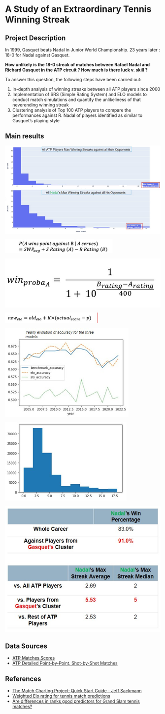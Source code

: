 # A Study of an Extraordinary Tennis Winning Streak 

## Project Description 

In 1999, Gasquet beats Nadal in Junior World Championship. 23 years later : 18-0 for Nadal against Gasquet. 

**How unlikely is the 18-0 streak of matches between Rafael Nadal and Richard Gasquet in the ATP circuit ? How much is there luck v. skill ?** 

To answer this question, the following steps have been carried out: 
1) In-depth analysis of winning streaks between all ATP players since 2000 
2) Implementation of SRS (Simple Rating System) and ELO models to conduct match simulations and quantify the unlikeliness of that neverending winning streak
3) Clustering analysis of Top 100 ATP players to compare the performances against R. Nadal of players identified as similar to Gasquet’s playing style 

## Main results 

![Max Winning Streaks Comparison](images/max_winning_streaks_comparison.jpg)

![Updating SRS Ratings](images/srs_model.jpg)

![Elo Win Probability](images/elo_win_proba.jpg)

![Updating Elo Ratings](images/updating_elo_ratings.jpg)

![Models Accuracy](images/models_accuracy.jpg)

![Monte-Carlo Streaks Distribution](images/streak_distribution.jpg) 

![Cluster Comparison](images/cluster_comparison.jpg) 

## Data Sources 

- [ATP Matches Scores](https://github.com/JeffSackmann/tennis_atp) 
- [ATP Detailed Point-by-Point, Shot-by-Shot Matches](https://github.com/JeffSackmann/tennis_MatchChartingProject) 

## References 

- [The Match Charting Project: Quick Start Guide - Jeff Sackmann](http://www.tennisabstract.com/blog/2015/09/23/the-match-charting-project-quick-start-guide)
- [Weighted Elo rating for tennis match predictions](https://www.sciencedirect.com/science/article/abs/pii/S0377221721003234) 
- [Are differences in ranks good predictors for Grand Slam tennis matches?](https://www.sciencedirect.com/science/article/abs/pii/S0169207009002076) 
